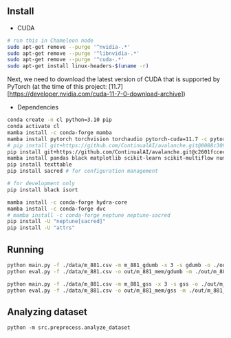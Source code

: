 ## Install

- CUDA

```bash
# run this in Chameleon node
sudo apt-get remove --purge '^nvidia-.*'
sudo apt-get remove --purge '^libnvidia-.*'
sudo apt-get remove --purge '^cuda-.*'
sudo apt-get install linux-headers-$(uname -r)
```

Next, we need to download the latest version of CUDA that is supported by PyTorch (at the time of this project: [11.7][https://developer.nvidia.com/cuda-11-7-0-download-archive])

- Dependencies

```bash
conda create -n cl python=3.10 pip
conda activate cl
mamba install -c conda-forge mamba
mamba install pytorch torchvision torchaudio pytorch-cuda=11.7 -c pytorch -c nvidia
# pip install git+https://github.com/ContinualAI/avalanche.git@0088c3092af918ac2c16d3f945be8dd62415a01c
pip install git+https://github.com/ContinualAI/avalanche.git@c2601fccec29bfa2f4ed692cb9955526111d56be
mamba install pandas black matplotlib scikit-learn scikit-multiflow numpy seaborn -c conda-forge
pip install texttable
pip install sacred # for configuration management

# for development only
pip install black isort

mamba install -c conda-forge hydra-core
mamba install -c conda-forge dvc
# mamba install -c conda-forge neptune neptune-sacred
pip install -U "neptune[sacred]"
pip install -U "attrs"
```

## Running

```bash
python main.py -f ./data/m_881.csv -m m_881_gdumb -x 3 -s gdumb -o ./out/m_881_mem/gdumb/ -y mem_util_percent
python eval.py -f ./data/m_881.csv -o out/m_881_mem/gdumb -m ./out/m_881_mem/gdumb/m_881_gdumb.pt -y mem_util_percent --plot

python main.py -f ./data/m_881.csv -m m_881_gss -x 3 -s gss -o ./out/m_881_mem/gss/ -y mem_util_percent
python eval.py -f ./data/m_881.csv -o out/m_881_mem/gss -m ./out/m_881_mem/gss/m_881_gss.pt -y mem_util_percent --plot
```

## Analyzing dataset

```
python -m src.preprocess.analyze_dataset
```
